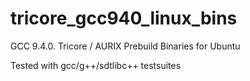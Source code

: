 # tricore_gcc940_linux_bins
GCC 9.4.0. Tricore / AURIX Prebuild Binaries for Ubuntu

Tested with gcc/g++/sdtlibc++ testsuites
